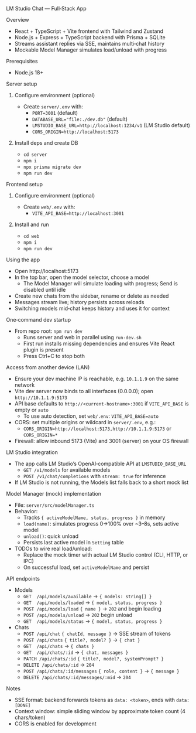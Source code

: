 LM Studio Chat — Full‑Stack App

Overview
- React + TypeScript + Vite frontend with Tailwind and Zustand
- Node.js + Express + TypeScript backend with Prisma + SQLite
- Streams assistant replies via SSE, maintains multi‑chat history
- Mockable Model Manager simulates load/unload with progress

Prerequisites
- Node.js 18+

Server setup
1) Configure environment (optional)
   - Create `server/.env` with:
     - `PORT=3001` (default)
     - `DATABASE_URL="file:./dev.db"` (default)
     - `LMSTUDIO_BASE_URL=http://localhost:1234/v1` (LM Studio default)
     - `CORS_ORIGIN=http://localhost:5173`

2) Install deps and create DB
   - `cd server`
   - `npm i`
   - `npx prisma migrate dev`
   - `npm run dev`

Frontend setup
1) Configure environment (optional)
   - Create `web/.env` with:
     - `VITE_API_BASE=http://localhost:3001`

2) Install and run
   - `cd web`
   - `npm i`
   - `npm run dev`

Using the app
- Open http://localhost:5173
- In the top bar, open the model selector, choose a model
  - The Model Manager will simulate loading with progress; Send is disabled until idle
- Create new chats from the sidebar, rename or delete as needed
- Messages stream live; history persists across reloads
- Switching models mid‑chat keeps history and uses it for context

One‑command dev startup
- From repo root: `npm run dev`
  - Runs server and web in parallel using `run-dev.sh`
  - First run installs missing dependencies and ensures Vite React plugin is present
  - Press Ctrl+C to stop both

Access from another device (LAN)
- Ensure your dev machine IP is reachable, e.g. `10.1.1.9` on the same network
- Vite dev server now binds to all interfaces (0.0.0.0); open `http://10.1.1.9:5173`
- API base defaults to `http://<current-hostname>:3001` if `VITE_API_BASE` is empty or `auto`
  - To use auto detection, set `web/.env`: `VITE_API_BASE=auto`
- CORS: set multiple origins or wildcard in `server/.env`, e.g.:
  - `CORS_ORIGIN=http://localhost:5173,http://10.1.1.9:5173` or `CORS_ORIGIN=*`
- Firewall: allow inbound 5173 (Vite) and 3001 (server) on your OS firewall

LM Studio integration
- The app calls LM Studio’s OpenAI‑compatible API at `LMSTUDIO_BASE_URL`
  - `GET /v1/models` for available models
  - `POST /v1/chat/completions` with `stream: true` for inference
- If LM Studio is not running, the Models list falls back to a short mock list

Model Manager (mock) implementation
- File: `server/src/modelManager.ts`
- Behavior:
  - Tracks `{ activeModelName, status, progress }` in memory
  - `load(name)`: simulates progress 0→100% over ~3–8s, sets active model
  - `unload()`: quick unload
  - Persists last active model in `Setting` table
- TODOs to wire real load/unload:
  - Replace the mock timer with actual LM Studio control (CLI, HTTP, or IPC)
  - On successful load, set `activeModelName` and persist

API endpoints
- Models
  - `GET  /api/models/available` → `{ models: string[] }`
  - `GET  /api/models/loaded` → `{ model, status, progress }`
  - `POST /api/models/load` `{ name }` → `202` and begin loading
  - `POST /api/models/unload` → `202` begin unload
  - `GET  /api/models/status` → `{ model, status, progress }`
- Chats
  - `POST /api/chat` `{ chatId, message }` → SSE stream of tokens
  - `POST /api/chats` `{ title?, model? }` → `{ chat }`
  - `GET  /api/chats` → `{ chats }`
  - `GET  /api/chats/:id` → `{ chat, messages }`
  - `PATCH /api/chats/:id` `{ title?, model?, systemPrompt? }`
  - `DELETE /api/chats/:id` → `204`
  - `POST /api/chats/:id/messages` `{ role, content }` → `{ message }`
  - `DELETE /api/chats/:id/messages/:mid` → `204`

Notes
- SSE format: backend forwards tokens as `data: <token>`, ends with `data: [DONE]`
- Context window: simple sliding window by approximate token count (4 chars/token)
- CORS is enabled for development
